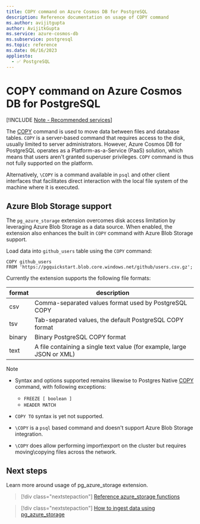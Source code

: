 ```yaml
---
title: COPY command on Azure Cosmos DB for PostgreSQL
description: Reference documentation on usage of COPY command
ms.author: avijitgupta
author: AvijitkGupta
ms.service: azure-cosmos-db
ms.subservice: postgresql
ms.topic: reference
ms.date: 06/16/2023
appliesto:
  - ✅ PostgreSQL
---
```


# COPY command on Azure Cosmos DB for PostgreSQL

[!INCLUDE [Note - Recommended services](includes/note-recommended-services.md)]

The [COPY](https://www.postgresql.org/docs/current/sql-copy.html) command is used to move data between files and database tables. `COPY` is a server-based command that requires access to the disk, usually limited to server administrators. However, Azure Cosmos DB for PostgreSQL operates as a Platform-as-a-Service (PaaS) solution, which means that users aren't granted superuser privileges. `COPY` command is thus not fully supported on the platform.

Alternatively, `\COPY` is a command available in `psql` and other client interfaces that facilitates direct interaction with the local file system of the machine where it is executed.

## Azure Blob Storage support

The `pg_azure_storage` extension overcomes disk access limitation by leveraging Azure Blob Storage as a data source. When enabled, the extension also enhances the built in `COPY` command with Azure Blob Storage support.

Load data into `github_users` table using the `COPY` command:

```postgresql
COPY github_users
FROM 'https://pgquickstart.blob.core.windows.net/github/users.csv.gz';
```
Currently the extension supports the following file formats:

|format|description|
|------|-----------|
|csv|Comma-separated values format used by PostgreSQL COPY|
|tsv|Tab-separated values, the default PostgreSQL COPY format|
|binary|Binary PostgreSQL COPY format|
|text|A file containing a single text value (for example, large JSON or XML)|

> [!Note]
> * Syntax and options supported remains likewise to Postgres Native [COPY](https://www.postgresql.org/docs/current/sql-copy.html) command, with following exceptions:
>
>   - `FREEZE [ boolean ]`
>   - `HEADER MATCH`
>
> * `COPY TO` syntax is yet not supported.
>
> * `\COPY` is a `psql` based command and doesn't support Azure Blob Storage integration.
>
> * `\COPY` does allow performing import\export on the cluster but requires moving\copying files across the network.

## Next steps

Learn more around usage of pg_azure_storage extension.

> [!div class="nextstepaction"]
> [Reference azure_storage functions](reference-pg-azure-storage.md)

> [!div class="nextstepaction"]
> [How to ingest data using pg_azure_storage](howto-ingest-azure-blob-storage.md)